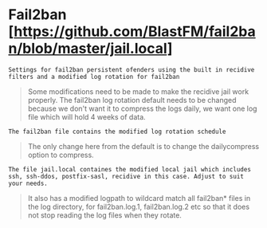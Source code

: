 # Fail2ban [https://github.com/BlastFM/fail2ban/blob/master/jail.local]
`Settings for fail2ban persistent ofenders using the built in recidive filters and a modified log rotation for fail2ban`

>Some modifications need to be made to make the recidive jail work properly. The fail2ban log rotation default needs to be changed because we don't want it to compress the logs daily, we want one log file which will hold 4 weeks of data.

`The fail2ban file contains the modified log rotation schedule`

>The only change here from the default is to change the dailycompress option to compress.

`The file jail.local containes the modified local jail which includes ssh, ssh-ddos, postfix-sasl, recidive in this case. Adjust to suit your needs.`

>It also has a modified logpath to wildcard match all fail2ban* files in the log directory, for fail2ban.log.1, fail2ban.log.2 etc so that it does not stop reading the log files when they rotate.
